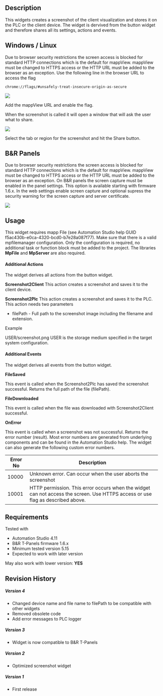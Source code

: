## Description
This widgets creates a screenshot of the client visualization and stores it on the PLC or the client device. The widget is dervived from the button widget and therefore shares all its settings, actions and events. 

## Windows / Linux
Due to browser security restrictions the screen access is blocked for standard HTTP connections which is the default for mappView. mappView must be changed to HTTPS access or the HTTP URL must be added to the browser as an exception. Use the following line in the browser URL to access the flag

```chrome://flags/#unsafely-treat-insecure-origin-as-secure```

![](./images/screenshot2.png)

Add the mappView URL and enable the flag.

When the screenshot is called it will open a window that will ask the user what to share. 

![](./images/screenshot1.png)

Select the tab or region for the screenshot and hit the Share button.

## B&R Panels
Due to browser security restrictions the screen access is blocked for standard HTTP connections which is the default for mappView. mappView must be changed to HTTPS access or the HTTP URL must be added to the browser as an exception. On B&R panels the screen capture must be enabled in the panel settings. This option is available starting with firmware 1.6.x. In the web settings enable screen capture and optional supress the security warning for the screen capture and server certificate.

![](./images/screenshot3.png)


## Usage
This widget requires mapp File (see Automation Studio help GUID f5ac430b-e0ca-4320-bcd0-b7e28a087f77). Make sure that there is a valid mpfilemanager configuration. Only the configuration is required, no additional task or function block must be added to the project. The libraries **MpFile** and **MpServer** are also required.

#### Additional Actions
The widget derives all actions from the button widget.

**Screenshot2Client**
This action creates a screenshot and saves it to the client device.

**Screenshot2Plc**
This action creates a screenshot and saves it to the PLC. This action needs two parameters

* filePath - Full path to the screenshot image including the filename and extension. 

Example

USER/screenshot.png
USER is the storage medium specified in the target system configuration.




#### Additional Events
The widget derives all events from the button widget.

**FileSaved**

This event is called when the Screenshot2Plc has saved the screenshot successful. Returns the full path of the file (filePath).

**FileDownloaded**

This event is called when the file was downloaded with Screenshot2Client successful. 

**OnError**

This event is called when a screenshot was not successful. Returns the error number (result). Most error numbers are generated from underlying components and can be found in the Automation Studio help. The widget can also generate the following custom error numbers.

| Error No  | Description  |
|---|---|
| 10000  | Unknown error. Can occur when the user aborts the screenshot |
| 10001  | HTTP permission. This error occurs when the widget can not access the screen. Use HTTPS access or use flag as described above. |

## Requirements

Tested with

* Automation Studio 4.11
* B&R T-Panels firmware 1.6.x 
* Minimum tested version 5.15
* Expected to work with later version

May also work with lower version: **YES**

## Revision History

##### Version 4
- Changed device name and file name to filePath to be compatible with other widgets 
- Removed obsolete code 
- Add error messages to PLC logger 

##### Version 3
- Widget is now compatible to B&R T-Panels

##### Version 2
- Optimized screenshot widget

##### Version 1
- First release

